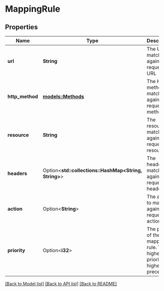 # MappingRule

## Properties

Name | Type | Description | Notes
------------ | ------------- | ------------- | -------------
**url** | **String** | The URL to match against the request URL | 
**http_method** | [**models::Methods**](Methods.md) | The HTTP method to match against the request method | 
**resource** | **String** | The resource to match against the request resource | 
**headers** | Option<**std::collections::HashMap<String, String>**> | The headers to match against the request headers | [optional][default to {}]
**action** | Option<**String**> | The action to match against the request action | [optional]
**priority** | Option<**i32**> | The priority of the mapping rule. The higher the priority, the higher the precedence | [optional]

[[Back to Model list]](../README.md#documentation-for-models) [[Back to API list]](../README.md#documentation-for-api-endpoints) [[Back to README]](../README.md)


